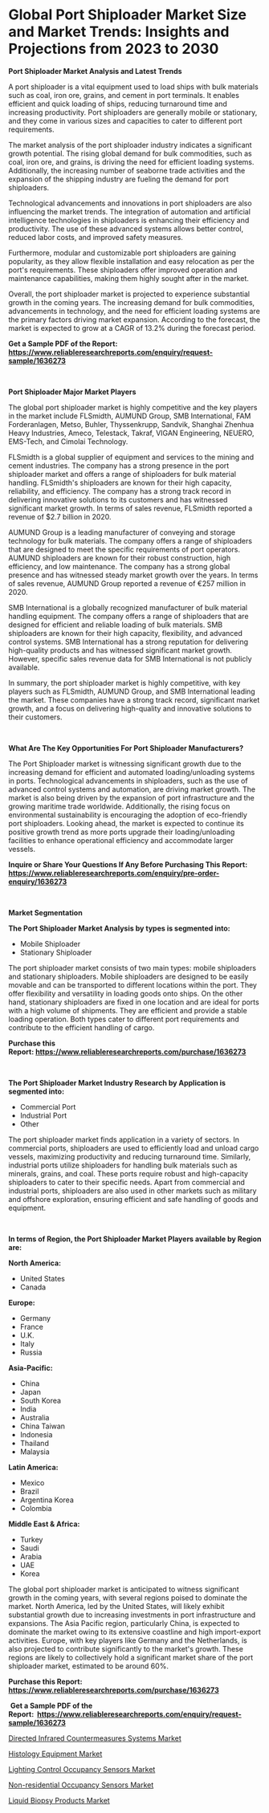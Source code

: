 <p><h1>Global Port Shiploader Market Size and Market Trends: Insights and Projections from 2023 to 2030</h1></p><p><strong>Port Shiploader Market Analysis and Latest Trends</strong></p>
<p><p>A port shiploader is a vital equipment used to load ships with bulk materials such as coal, iron ore, grains, and cement in port terminals. It enables efficient and quick loading of ships, reducing turnaround time and increasing productivity. Port shiploaders are generally mobile or stationary, and they come in various sizes and capacities to cater to different port requirements.</p><p>The market analysis of the port shiploader industry indicates a significant growth potential. The rising global demand for bulk commodities, such as coal, iron ore, and grains, is driving the need for efficient loading systems. Additionally, the increasing number of seaborne trade activities and the expansion of the shipping industry are fueling the demand for port shiploaders.</p><p>Technological advancements and innovations in port shiploaders are also influencing the market trends. The integration of automation and artificial intelligence technologies in shiploaders is enhancing their efficiency and productivity. The use of these advanced systems allows better control, reduced labor costs, and improved safety measures.</p><p>Furthermore, modular and customizable port shiploaders are gaining popularity, as they allow flexible installation and easy relocation as per the port's requirements. These shiploaders offer improved operation and maintenance capabilities, making them highly sought after in the market.</p><p>Overall, the port shiploader market is projected to experience substantial growth in the coming years. The increasing demand for bulk commodities, advancements in technology, and the need for efficient loading systems are the primary factors driving market expansion. According to the forecast, the market is expected to grow at a CAGR of 13.2% during the forecast period.</p></p>
<p><strong>Get a Sample PDF of the Report:&nbsp; <a href="https://www.reliableresearchreports.com/enquiry/request-sample/1636273">https://www.reliableresearchreports.com/enquiry/request-sample/1636273</a></strong></p>
<p>&nbsp;</p>
<p><strong>Port Shiploader Major Market Players</strong></p>
<p><p>The global port shiploader market is highly competitive and the key players in the market include FLSmidth, AUMUND Group, SMB International, FAM Forderanlagen, Metso, Buhler, Thyssenkrupp, Sandvik, Shanghai Zhenhua Heavy Industries, Ameco, Telestack, Takraf, VIGAN Engineering, NEUERO, EMS-Tech, and Cimolai Technology.</p><p>FLSmidth is a global supplier of equipment and services to the mining and cement industries. The company has a strong presence in the port shiploader market and offers a range of shiploaders for bulk material handling. FLSmidth's shiploaders are known for their high capacity, reliability, and efficiency. The company has a strong track record in delivering innovative solutions to its customers and has witnessed significant market growth. In terms of sales revenue, FLSmidth reported a revenue of $2.7 billion in 2020.</p><p>AUMUND Group is a leading manufacturer of conveying and storage technology for bulk materials. The company offers a range of shiploaders that are designed to meet the specific requirements of port operators. AUMUND shiploaders are known for their robust construction, high efficiency, and low maintenance. The company has a strong global presence and has witnessed steady market growth over the years. In terms of sales revenue, AUMUND Group reported a revenue of €257 million in 2020.</p><p>SMB International is a globally recognized manufacturer of bulk material handling equipment. The company offers a range of shiploaders that are designed for efficient and reliable loading of bulk materials. SMB shiploaders are known for their high capacity, flexibility, and advanced control systems. SMB International has a strong reputation for delivering high-quality products and has witnessed significant market growth. However, specific sales revenue data for SMB International is not publicly available.</p><p>In summary, the port shiploader market is highly competitive, with key players such as FLSmidth, AUMUND Group, and SMB International leading the market. These companies have a strong track record, significant market growth, and a focus on delivering high-quality and innovative solutions to their customers.</p></p>
<p>&nbsp;</p>
<p><strong>What Are The Key Opportunities For Port Shiploader Manufacturers?</strong></p>
<p><p>The Port Shiploader market is witnessing significant growth due to the increasing demand for efficient and automated loading/unloading systems in ports. Technological advancements in shiploaders, such as the use of advanced control systems and automation, are driving market growth. The market is also being driven by the expansion of port infrastructure and the growing maritime trade worldwide. Additionally, the rising focus on environmental sustainability is encouraging the adoption of eco-friendly port shiploaders. Looking ahead, the market is expected to continue its positive growth trend as more ports upgrade their loading/unloading facilities to enhance operational efficiency and accommodate larger vessels.</p></p>
<p><strong>Inquire or Share Your Questions If Any Before Purchasing This Report: <a href="https://www.reliableresearchreports.com/enquiry/pre-order-enquiry/1636273">https://www.reliableresearchreports.com/enquiry/pre-order-enquiry/1636273</a></strong></p>
<p>&nbsp;</p>
<p><strong>Market Segmentation</strong></p>
<p><strong>The Port Shiploader Market Analysis by types is segmented into:</strong></p>
<p><ul><li>Mobile Shiploader</li><li>Stationary Shiploader</li></ul></p>
<p><p>The port shiploader market consists of two main types: mobile shiploaders and stationary shiploaders. Mobile shiploaders are designed to be easily movable and can be transported to different locations within the port. They offer flexibility and versatility in loading goods onto ships. On the other hand, stationary shiploaders are fixed in one location and are ideal for ports with a high volume of shipments. They are efficient and provide a stable loading operation. Both types cater to different port requirements and contribute to the efficient handling of cargo.</p></p>
<p><strong>Purchase this Report:&nbsp;<a href="https://www.reliableresearchreports.com/purchase/1636273">https://www.reliableresearchreports.com/purchase/1636273</a></strong></p>
<p>&nbsp;</p>
<p><strong>The Port Shiploader Market Industry Research by Application is segmented into:</strong></p>
<p><ul><li>Commercial Port</li><li>Industrial Port</li><li>Other</li></ul></p>
<p><p>The port shiploader market finds application in a variety of sectors. In commercial ports, shiploaders are used to efficiently load and unload cargo vessels, maximizing productivity and reducing turnaround time. Similarly, industrial ports utilize shiploaders for handling bulk materials such as minerals, grains, and coal. These ports require robust and high-capacity shiploaders to cater to their specific needs. Apart from commercial and industrial ports, shiploaders are also used in other markets such as military and offshore exploration, ensuring efficient and safe handling of goods and equipment.</p></p>
<p>&nbsp;</p>
<p><strong>In terms of Region, the Port Shiploader Market Players available by Region are:</strong></p>
<p>
    <p> <strong> North America: </strong>
        <ul>
            <li>United States</li>
            <li>Canada</li>
        </ul>
        </p> 
    <p> <strong> Europe: </strong>
        <ul>
            <li>Germany</li>
            <li>France</li>
            <li>U.K.</li>
            <li>Italy</li>
            <li>Russia</li>
        </ul>
        </p> 
    <p> <strong> Asia-Pacific: </strong>
        <ul>
            <li>China</li>
            <li>Japan</li>
            <li>South Korea</li>
            <li>India</li>
            <li>Australia</li>
            <li>China Taiwan</li>
            <li>Indonesia</li>
            <li>Thailand</li>
            <li>Malaysia</li>
        </ul>
        </p> 
    <p> <strong> Latin America: </strong>
        <ul>
            <li>Mexico</li>
            <li>Brazil</li>
            <li>Argentina Korea</li>
            <li>Colombia</li>
        </ul>
        </p> 
    <p> <strong> Middle East & Africa: </strong>
        <ul>
            <li>Turkey</li>
            <li>Saudi</li>
            <li>Arabia</li>
            <li>UAE</li>
            <li>Korea</li>
        </ul>
    </p>
    </p>
<p><p>The global port shiploader market is anticipated to witness significant growth in the coming years, with several regions poised to dominate the market. North America, led by the United States, will likely exhibit substantial growth due to increasing investments in port infrastructure and expansions. The Asia Pacific region, particularly China, is expected to dominate the market owing to its extensive coastline and high import-export activities. Europe, with key players like Germany and the Netherlands, is also projected to contribute significantly to the market's growth. These regions are likely to collectively hold a significant market share of the port shiploader market, estimated to be around 60%.</p></p>
<p><strong>Purchase this Report: <a href="https://www.reliableresearchreports.com/purchase/1636273">https://www.reliableresearchreports.com/purchase/1636273</a></strong></p>
<p>&nbsp;<strong>Get a Sample PDF of the Report:&nbsp;&nbsp;<a href="https://www.reliableresearchreports.com/enquiry/request-sample/1636273">https://www.reliableresearchreports.com/enquiry/request-sample/1636273</a></strong></p>
<p><strong></strong></p>
<p><p><a href="https://github.com/RichRobinson5/Market-Research-Report-List-1/blob/main/directed-infrared-countermeasures-systems-market.md">Directed Infrared Countermeasures Systems Market</a></p><p><a href="https://medium.com/@helalkhan4512/histology-equipment-market-furnishes-information-on-market-share-market-trends-and-market-growth-5b1ff0c3aaae">Histology Equipment Market</a></p><p><a href="https://www.linkedin.com/pulse/lighting-control-occupancy-sensors-market-challenges-opportunities-sicee/">Lighting Control Occupancy Sensors Market</a></p><p><a href="https://www.linkedin.com/pulse/decoding-non-residential-occupancy-sensors-market-deep-lfnde/">Non-residential Occupancy Sensors Market</a></p><p><a href="https://medium.com/@dowodis7877/liquid-biopsy-products-market-size-cagr-trends-2024-2030-e76cc7bf0861">Liquid Biopsy Products Market</a></p></p>